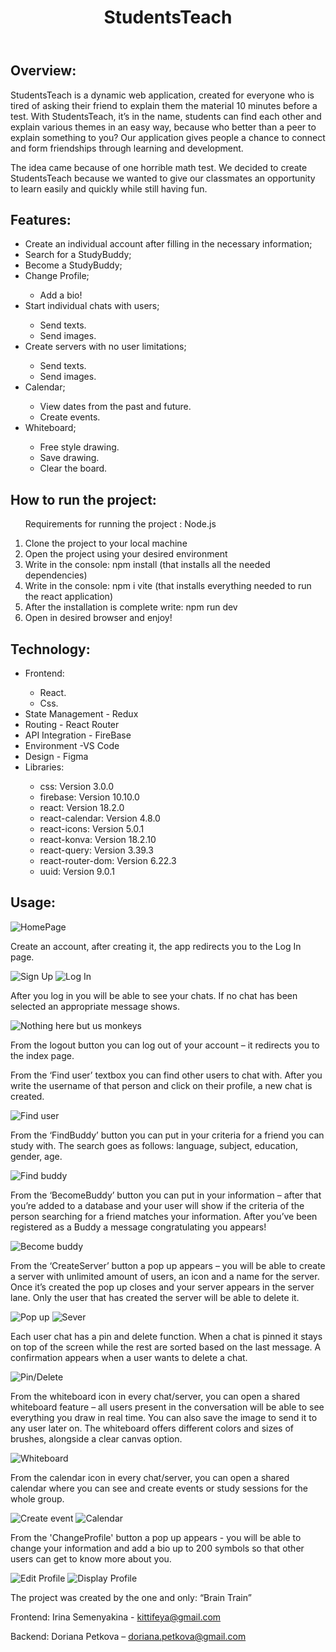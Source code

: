 <!DOCTYPE html>
<html lang="en">
<head>
    <meta charset="UTF-8">
    <meta name="viewport" content="width=device-width, initial-scale=1.0">
   
   
</head>
<body>
    <header>
        <h1>StudentsTeach</h1>
    </header>
    <section>
        <h2>Overview:</h2>
        <p>StudentsTeach is a dynamic web application, created for everyone who is tired of asking their friend to explain them the material 10 minutes before a test. With StudentsTeach, it’s in the name, students can find each other and explain various themes in an easy way, because who better than a peer to explain something to you? Our application gives people a chance to connect and form friendships through learning and development.</p>
        <p>The idea came because of one horrible math test. We decided to create StudentsTeach because we wanted to give our classmates an opportunity to learn easily and quickly while still having fun.</p>
    </section>
    <section>
        <h2>Features:</h2>
        <ul>
            <li>Create an individual account after filling in the necessary information;</li>
            <li>Search for a StudyBuddy;</li>
            <li>Become a StudyBuddy;</li>
            <li>Change Profile;</li>
             <ul>
                <li>Add a bio!</li>
            </ul>
            <li>Start individual chats with users;</li>
            <ul>
                <li>Send texts.</li>
                <li>Send images.</li>
            </ul>
            <li>Create servers with no user limitations;</li>
            <ul>
                <li>Send texts.</li>
                <li>Send images.</li>
            </ul>
            <li>Calendar;</li>
            <ul>
                <li>View dates from the past and future.</li>
                <li>Create events.</li>
            </ul>
            <li>Whiteboard;</li>
            <ul>
                <li>Free style drawing.</li>
                <li>Save drawing.</li>
                <li>Clear the board.</li>
            </ul>
        </ul>
    </section>
    <section>
        <h2>How to run the project:</h2>
        <ol>
            <p>Requirements for running the project : Node.js</p>
            <li> Clone the project to your local machine</li>
            <li>Open the project using your desired environment</li>
            <li> Write in the console: npm install (that installs all the needed dependencies)</li>
            <li> Write in the console: npm i vite (that installs everything needed to run the react application)</li>
            <li>After the installation is complete write: npm run dev</li>
            <li> Open in desired browser and enjoy!</li>
        </ol>
    </section>
    <section>
    <h2>Technology:</h2>
    <ul>
    <li>Frontend:</li>
            <ul>
                <li>React.</li>
                <li>Css.</li>
            </ul>
    <li>State Management - Redux</li>
     <li>Routing - React Router</li>
    <li>API Integration - FireBase</li>
    <li>Environment -VS Code</li>
    <li>Design - Figma</li>
     <li>Libraries:</li>
            <ul>
                 <li>css: Version 3.0.0</li>
    <li>firebase: Version 10.10.0</li>
    <li>react: Version 18.2.0</li>
    <li>react-calendar: Version 4.8.0</li>
    <li>react-icons: Version 5.0.1</li>
    <li>react-konva: Version 18.2.10</li>
    <li>react-query: Version 3.39.3</li>
    <li>react-router-dom: Version 6.22.3</li>
    <li>uuid: Version 9.0.1</li>
            </ul>
            </ul>
    </section>
    <section>
        <h2>Usage:</h2>
        <img src="Presenting/Screenshot (13).png" alt="HomePage">
        <p>Create an account, after creating it, the app redirects you to the Log In page.</p>
       <img src="Presenting/Screenshot (10).png" alt="Sign Up">
       <img src="Presenting/Screenshot (9).png" alt="Log In">
        <p>After you log in you will be able to see your chats. If no chat has been selected an appropriate message shows.</p>
        <img src="Presenting/Screenshot (20).png" alt="Nothing here but us monkeys">
        <p>From the logout button you can log out of your account – it redirects you to the index page.</p>
        <p>From the ‘Find user’ textbox you can find other users to chat with. After you write the username of that person and click on their profile, a new chat is created.</p>
         <img src="Presenting/Screenshot (8).png" alt="Find user">
        <p>From the ‘FindBuddy’ button you can put in your criteria for a friend you can study with. The search goes as follows: language, subject, education, gender, age.</p>
         <img src="Presenting/Screenshot (18).png" alt="Find buddy">
        <p>From the ‘BecomeBuddy’ button you can put in your information – after that you’re added to a database and your user will show if the criteria of the person searching for a friend matches your information. After you’ve been registered as a Buddy a message congratulating you appears!</p>
        <img src="Presenting/Screenshot (14).png" alt="Become buddy">
        <p>From the ‘CreateServer’ button a pop up appears – you will be able to create a server with unlimited amount of users, an icon and a name for the server. Once it’s created the pop up closes and your server appears in the server lane. Only the user that has created the server will be able to delete it.</p>
        <img src="Presenting/Screenshot (12).png" alt="Pop up">
        <img src="Presenting/Screenshot (11).png" alt="Sever">
        <p>Each user chat has a pin and delete function. When a chat is pinned it stays on top of the screen while the rest are sorted based on the last message. A confirmation appears when a user wants to delete a chat.</p>
        <img src="Presenting/Screenshot (22).png" alt="Pin/Delete">
        <p>From the whiteboard icon in every chat/server, you can open a shared whiteboard feature – all users present in the conversation will be able to see everything you draw in real time. You can also save the image to send it to any user later on. The whiteboard offers different colors and sizes of brushes, alongside a clear canvas option.</p>
        <img src="Presenting/Screenshot (23).png" alt="Whiteboard">
        <p>From the calendar icon in every chat/server, you can open a shared calendar where you can see and create events or study sessions for the whole group.</p>
        <img src="Presenting/Screenshot (16).png" alt="Create event">
        <img src="Presenting/Screenshot (17).png" alt="Calendar">
        <p>From the 'ChangeProfile' button a pop up appears - you will be able to change your information and add a bio up to 200 symbols so that other users can get to know more about you.</p>
        <img src="Presenting/Screenshot (15).png" alt="Edit Profile">
        <img src="Presenting/Screenshot (21).png" alt="Display Profile">
    </section>
    <footer>
        <p>The project was created by the one and only: “Brain Train”</p>
        <p>Frontend: Irina Semenyakina - <a href="mailto:kittifeya@gmail.com">kittifeya@gmail.com</a></p>
        <p>Backend: Doriana Petkova – <a href="mailto:doriana.petkova@gmail.com">doriana.petkova@gmail.com</a></p>
    </footer>
</body>
</html>
